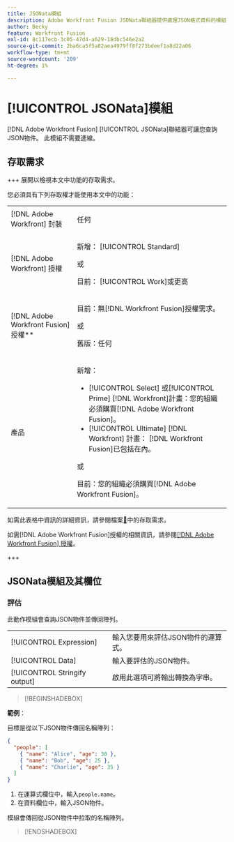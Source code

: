 ```yaml
---
title: JSONata模組
description: Adobe Workfront Fusion JSONata聯結器提供處理JSON格式資料的模組，讓Adobe Workfront Fusion可以進一步處理資料內容。
author: Becky
feature: Workfront Fusion
exl-id: 8c117ecb-3c05-47d4-a629-18dbc546e2a2
source-git-commit: 2ba6ca5f5a82aea4979ff8f273bdeef1a8d22a06
workflow-type: tm+mt
source-wordcount: '209'
ht-degree: 1%

---
```


# [!UICONTROL JSONata]模組

[!DNL Adobe Workfront Fusion] [!UICONTROL JSONata]聯結器可讓您查詢JSON物件。 此模組不需要連線。

## 存取需求

+++ 展開以檢視本文中功能的存取需求。

您必須具有下列存取權才能使用本文中的功能：

<table style="table-layout:auto">
 <col> 
 <col> 
 <tbody> 
  <tr> 
   <td role="rowheader">[!DNL Adobe Workfront] 封裝</td> 
   <td> <p>任何</p> </td> 
  </tr> 
  <tr data-mc-conditions=""> 
   <td role="rowheader">[!DNL Adobe Workfront] 授權</td> 
   <td> <p>新增： [!UICONTROL Standard]</p><p>或</p><p>目前： [!UICONTROL Work]或更高</p> </td> 
  </tr> 
  <tr> 
   <td role="rowheader">[!DNL Adobe Workfront Fusion] 授權**</td> 
   <td>
   <p>目前：無[!DNL Workfront Fusion]授權需求。</p>
   <p>或</p>
   <p>舊版：任何 </p>
   </td> 
  </tr> 
  <tr> 
   <td role="rowheader">產品</td> 
   <td>
   <p>新增：</p> <ul><li>[!UICONTROL Select] 或[!UICONTROL Prime] [!DNL Workfront]計畫：您的組織必須購買[!DNL Adobe Workfront Fusion]。</li><li>[!UICONTROL Ultimate] [!DNL Workfront] 計畫： [!DNL Workfront Fusion]已包括在內。</li></ul>
   <p>或</p>
   <p>目前：您的組織必須購買[!DNL Adobe Workfront Fusion]。</p>
   </td> 
  </tr>
 </tbody> 
</table>

如需此表格中資訊的詳細資訊，請參閱檔案[&#128279;](/help/workfront-fusion/references/licenses-and-roles/access-level-requirements-in-documentation.md)中的存取需求。

如需[!DNL Adobe Workfront Fusion]授權的相關資訊，請參閱[[!DNL Adobe Workfront Fusion] 授權](/help/workfront-fusion/set-up-and-manage-workfront-fusion/licensing-operations-overview/license-automation-vs-integration.md)。

+++

## JSONata模組及其欄位

### 評估

此動作模組會查詢JSON物件並傳回陣列。

<table style="table-layout:auto"> 
 <col data-mc-conditions=""> 
 <col data-mc-conditions=""> 
 <tbody> 
  <tr> 
   <td role="rowheader">[!UICONTROL Expression]</td> 
   <td>輸入您要用來評估JSON物件的運算式。 </td> 
  </tr> 
  <tr> 
   <td role="rowheader">[!UICONTROL Data] </td> 
   <td> 輸入要評估的JSON物件。  </td> 
  </tr> 
  <tr> 
   <td role="rowheader">[!UICONTROL Stringify output] </td> 
   <td> 啟用此選項可將輸出轉換為字串。  </td> 
  </tr> 
  </tbody>
  </table>

>[!BEGINSHADEBOX]

**範例**：

目標是從以下JSON物件傳回名稱陣列：

```JSON
{
  "people": [
    { "name": "Alice", "age": 30 },
    { "name": "Bob", "age": 25 },
    { "name": "Charlie", "age": 35 }
  ]
}
```

1. 在運算式欄位中，輸入`people.name`。
1. 在資料欄位中，輸入JSON物件。

模組會傳回從JSON物件中拉取的名稱陣列。

>[!ENDSHADEBOX]
